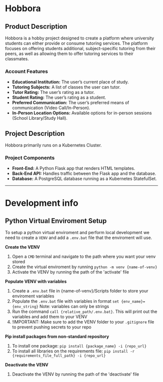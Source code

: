 # Hobbora

## Product Description
Hobbora is a hobby project designed to create a platform where university students can either provide or consume tutoring services. The platform focuses on offering students additional, subject-specific tutoring from their peers, as well as allowing them to offer tutoring services to their classmates.

### Account Features
- **Educational Institution:** The user’s current place of study.
- **Tutoring Subjects:** A list of classes the user can tutor.
- **Tutor Rating:** The user’s rating as a tutor.
- **Student Rating:** The user’s rating as a student.
- **Preferred Communication:** The user’s preferred means of communication (Video Call/In-Person).
- **In-Person Location Options:** Available options for in-person sessions (School Library/Study Hall).

## Project Description
Hobbora primarily runs on a Kubernetes Cluster.

### Project Components
- **Front-End:** A Python Flask app that renders HTML templates.
- **Back-End API:** Handles traffic between the Flask app and the database.
- **Database:** A PostgreSQL database running as a Kubernetes StatefulSet.

---

# Development info

## Python Virtual Enviroment Setup

To setup a python virtual enviroment and perform local development we need to create a `VENV` and add a `.env.bat` file that the enviroment will use.

**Create the VENV**
1. Open a `CMD` terminal and navigate to the path where you want your venv stored
2. Create the virtual enviroment by running `python -m venv {name-of-venv}`
3. Activate the VENV by running the path of the 'activate' file

**Populate VENV with variables**
1. Create a `.env.bat` file in {name-of-venv}/Scripts folder to store your enviroment variables
2. Populate the `.env.bat` file with variables in format `set {env_name}={env_string}` Note: variables can only be strings
3. Run the command `call {relative_path/.env.bat}`. This will print out the variables and add them to your VENV
4. !IMPORTANT: Make sure to add the VENV folder to your `.gitignore` file to prevent pushing secrets to your repo

**Pip install packages from non-standard repository**
1. To install one package: `pip install {package_name} -i {repo_url}`
2. To install all libraries on the requirements file: `pip install -r {requirements_file_full_path} -i {repo_url}`

**Deactivate the VENV**
1. Deactivate the VENV by running the path of the 'deactivate' file
